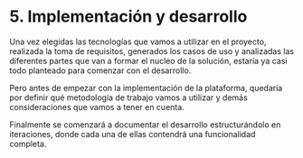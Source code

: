 # 5. Implementación y desarrollo

Una vez elegidas las tecnologías que vamos a utilizar en el proyecto, realizada la toma de requisitos, generados los casos de uso y analizadas las diferentes partes que van a formar el nucleo de la solución, estaría ya casi todo planteado para comenzar con el desarrollo.

Pero antes de empezar con la implementación de la plataforma, quedaría por definir qué metodología de trabajo vamos a utilizar y demás consideraciones que vamos a tener en cuenta.

Finalmente se comenzará a documentar el desarrollo estructurándolo en iteraciones, donde cada una de ellas contendrá una funcionalidad completa.